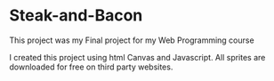 # Steak-and-Bacon
This project was my Final project for my Web Programming course


I created this project using html Canvas and Javascript. All sprites are downloaded for free on third party websites.
